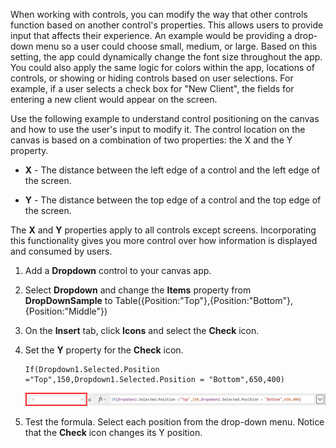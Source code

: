 When working with controls, you can modify the way that other controls
function based on another control's properties. This allows users to
provide input that affects their experience. An example would be
providing a drop-down menu so a user could choose small, medium, or large.
Based on this setting, the app could dynamically change the font size
throughout the app. You could also apply the same logic for colors within the app,
locations of controls, or showing or hiding controls based on user
selections. For example, if a user selects a check box for "New Client",
the fields for entering a new client would appear on the screen.

Use the following example to understand control positioning on the
canvas and how to use the user's input to modify it. The control
location on the canvas is based on a combination of two properties: the
X and the Y property.

-   **X** - The distance between the left edge of a control and the
    left edge of the screen.

-   **Y** - The distance between the top edge of a control and the top
    edge of the screen.

The **X** and **Y** properties apply to all controls except screens.
Incorporating this functionality gives you more control over how
information is displayed and consumed by users.

1.  Add a **Dropdown** control to your canvas app.

1.  Select **Dropdown** and change the **Items** property from **DropDownSample** to Table({Position:"Top"},{Position:"Bottom"},{Position:"Middle"})

1.  On the **Insert** tab, click **Icons** and select the **Check**
    icon.

1.  Set the **Y** property for the **Check** icon.

    ```
    If(Dropdown1.Selected.Position ="Top",150,Dropdown1.Selected.Position = "Bottom",650,400)
    ```
    ![Screenshot of the Y Property in Power Apps.](../media/powerapps-y-property.png)

1.  Test the formula. Select each position from the drop-down menu.
    Notice that the **Check** icon changes its Y position.
